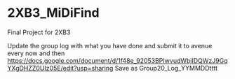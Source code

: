 # 2XB3_MiDiFind
Final Project for 2XB3

Update the group log with what you have done and submit it to avenue every now and then
https://docs.google.com/document/d/1f48e_92053BPIwvudWbjIDQWzJ9GqYXgDHZZ0UIz05E/edit?usp=sharing
Save as Group20_Log_YYMMDDtttt



